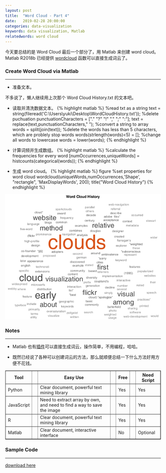 ```yaml
---
layout: post
title:  "Word Cloud - Part 4"
date:   2019-02-28 20:00:00
categories: data-visualization
keywords: data visualization, Matlab
relatedwords: word cloud
---
```


今天要总结的是 Word Cloud 最后一个部分了，用 Matlab 来创建 word cloud。
Matlab R2018b 已经提供 [wordcloud](https://www.mathworks.com/help/matlab/ref/wordcloud.html) 函数可以直接生成词云了。


### Create Word Cloud via Matlab
<hr/>

* 准备文本。

不多说了，懒人继续用上次那个 Word Cloud History.txt 的文本吧。

* 读取并清洗数据文本。
{% highlight matlab %} 
%read txt as a string
text = string(fileread('C:\Users\yuki\Desktop\WordCloudHistory.txt'));
%delete puchuation
punctuationCharacters = ["." "?" "!" "," ";" ":"];
text = replace(text,punctuationCharacters," ");
%convert a string to array
words = split(join(text));
%delete the words has less than 5 characters, which are problely stop words
words(strlength(words)<5) = [];
%change all words to lowercase
words = lower(words);
{% endhighlight %}

* 计算词频并生成数组。
{% highlight matlab %} 
%calculate the frequencies for every word
[numOccurrences,uniqueWords] = histcounts(categorical(words));
{% endhighlight %}

* 生成 word cloud。
{% highlight matlab %} 
figure
%set properties for word cloud
wordcloud(uniqueWords,numOccurrences,'Shape', "rectangle", 'MaxDisplayWords', 200);
title("Word Cloud History")
{% endhighlight %}

![Word Cloud Maltab](\assets\2019-02-28-word-cloud-4\WordCloudMatlab.png)

### Notes
<hr/>

* Matlab 也有[插件](https://www.mathworks.com/matlabcentral/fileexchange/51793-word-data-visualisation)可以直接生成词云，操作简单，不用编程，哈哈。

* 既然已经说了各种可以创建词云的方法，那么就顺便总结一下什么方法好用方便不花钱。

<table border="1px solid #333;">
    <thead>
        <tr><th>Tool</th><th></th><th>Easy Use</th><th></th><th>Free</th><th></th><th>Need Script</th></tr>
    </thead>
    <tbody>
        <tr><td>Python</td><td>&nbsp;</td><td>Clear document, powerful text mining library</td><td>&nbsp;</td><td>Yes</td><td>&nbsp;</td><td>Yes</td></tr>
        <tr><td>JavaScript</td><td>&nbsp;</td><td>Need to extract array by own, and need to find a way to save the image</td><td>&nbsp;</td><td>Yes</td><td>&nbsp;</td><td>Yes</td></tr>
        <tr><td>R</td><td>&nbsp;</td><td>Clear document, powerful text mining library</td><td>&nbsp;</td><td>Yes</td><td>&nbsp;</td><td>Yes</td></tr>
        <tr><td>Matlab</td><td>&nbsp;</td><td>Clear document, interactive interface</td><td>&nbsp;</td><td>No</td><td>&nbsp;</td><td>Optional</td></tr>
    </tbody>
</table>

### Sample Code
<hr/>

[download here](\assets\2019-02-28-word-cloud-4\WordCloudMatlab.zip)


